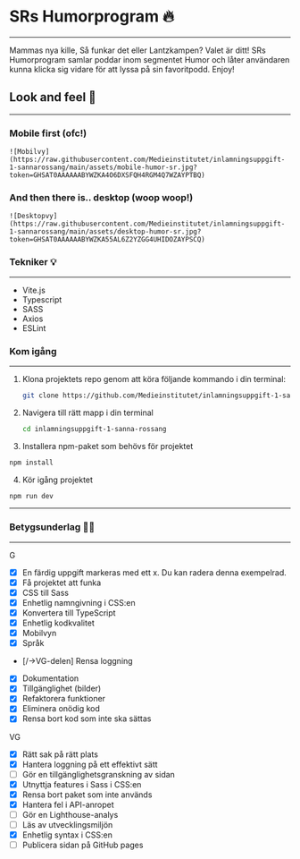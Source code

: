# SRs Humorprogram :fire:

---

Mammas nya kille, Så funkar det eller Lantzkampen? Valet är ditt! SRs Humorprogram samlar poddar inom segmentet Humor och låter användaren kunna klicka sig vidare för att lyssa på sin favoritpodd. Enjoy!

## Look and feel :art:

---

### Mobile first (ofc!)

    ![Mobilvy] (https://raw.githubusercontent.com/Medieinstitutet/inlamningsuppgift-1-sannarossang/main/assets/mobile-humor-sr.jpg?token=GHSAT0AAAAAABYWZKA4O6DXSFQH4RGM4Q7WZAYPTBQ)

### And then there is.. desktop (woop woop!)

    ![Desktopvy] (https://raw.githubusercontent.com/Medieinstitutet/inlamningsuppgift-1-sannarossang/main/assets/desktop-humor-sr.jpg?token=GHSAT0AAAAAABYWZKA55AL6Z2YZGG4UHIDOZAYPSCQ)

### Tekniker :bulb:

---

- Vite.js
- Typescript
- SASS
- Axios
- ESLint

### Kom igång

---

1. Klona projektets repo genom att köra följande kommando i din terminal:

   ```bash
   git clone https://github.com/Medieinstitutet/inlamningsuppgift-1-sannarossang.git
   ```

2. Navigera till rätt mapp i din terminal

   ```bash
   cd inlamningsuppgift-1-sanna-rossang
   ```

3. Installera npm-paket som behövs för projektet

```bash
npm install
```

4. Kör igång projektet

```bash
npm run dev
```

---

### Betygsunderlag :technologist:

---

G

- [x] En färdig uppgift markeras med ett x. Du kan radera denna exempelrad.
- [x] Få projektet att funka
- [x] CSS till Sass
- [x] Enhetlig namngivning i CSS:en
- [x] Konvertera till TypeScript
- [x] Enhetlig kodkvalitet
- [x] Mobilvyn
- [x] Språk
- [/->VG-delen] Rensa loggning
- [x] Dokumentation
- [x] Tillgänglighet (bilder)
- [x] Refaktorera funktioner
- [x] Eliminera onödig kod
- [x] Rensa bort kod som inte ska sättas

VG

- [x] Rätt sak på rätt plats
- [x] Hantera loggning på ett effektivt sätt
- [ ] Gör en tillgänglighetsgranskning av sidan
- [x] Utnyttja features i Sass i CSS:en
- [x] Rensa bort paket som inte används
- [x] Hantera fel i API-anropet
- [ ] Gör en Lighthouse-analys
- [ ] Läs av utvecklingsmiljön
- [x] Enhetlig syntax i CSS:en
- [ ] Publicera sidan på GitHub pages
